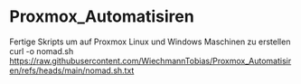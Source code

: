 # Proxmox_Automatisiren
Fertige Skripts um auf Proxmox  Linux und Windows Maschinen zu erstellen
curl -o nomad.sh https://raw.githubusercontent.com/WiechmannTobias/Proxmox_Automatisiren/refs/heads/main/nomad.sh.txt
